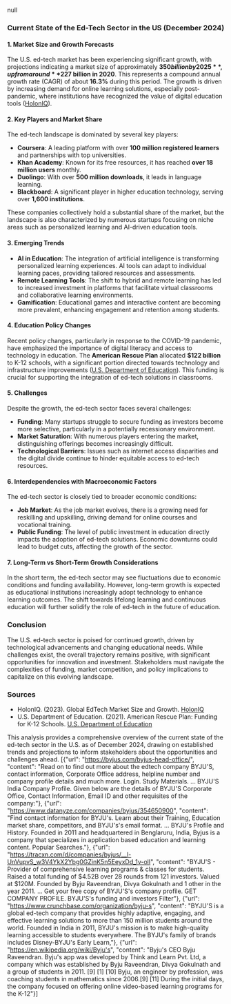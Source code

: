 null 
### Current State of the Ed-Tech Sector in the US (December 2024)

#### 1. Market Size and Growth Forecasts
The U.S. ed-tech market has been experiencing significant growth, with projections indicating a market size of approximately **$350 billion by 2025**, up from around **$227 billion in 2020**. This represents a compound annual growth rate (CAGR) of about **16.3%** during this period. The growth is driven by increasing demand for online learning solutions, especially post-pandemic, where institutions have recognized the value of digital education tools ([HolonIQ](https://www.holoniq.com)).

#### 2. Key Players and Market Share
The ed-tech landscape is dominated by several key players:
- **Coursera**: A leading platform with over **100 million registered learners** and partnerships with top universities.
- **Khan Academy**: Known for its free resources, it has reached **over 18 million users** monthly.
- **Duolingo**: With over **500 million downloads**, it leads in language learning.
- **Blackboard**: A significant player in higher education technology, serving over **1,600 institutions**.

These companies collectively hold a substantial share of the market, but the landscape is also characterized by numerous startups focusing on niche areas such as personalized learning and AI-driven education tools.

#### 3. Emerging Trends
- **AI in Education**: The integration of artificial intelligence is transforming personalized learning experiences. AI tools can adapt to individual learning paces, providing tailored resources and assessments.
- **Remote Learning Tools**: The shift to hybrid and remote learning has led to increased investment in platforms that facilitate virtual classrooms and collaborative learning environments.
- **Gamification**: Educational games and interactive content are becoming more prevalent, enhancing engagement and retention among students.

#### 4. Education Policy Changes
Recent policy changes, particularly in response to the COVID-19 pandemic, have emphasized the importance of digital literacy and access to technology in education. The **American Rescue Plan** allocated **$122 billion** to K-12 schools, with a significant portion directed towards technology and infrastructure improvements ([U.S. Department of Education](https://www.ed.gov)). This funding is crucial for supporting the integration of ed-tech solutions in classrooms.

#### 5. Challenges
Despite the growth, the ed-tech sector faces several challenges:
- **Funding**: Many startups struggle to secure funding as investors become more selective, particularly in a potentially recessionary environment.
- **Market Saturation**: With numerous players entering the market, distinguishing offerings becomes increasingly difficult.
- **Technological Barriers**: Issues such as internet access disparities and the digital divide continue to hinder equitable access to ed-tech resources.

#### 6. Interdependencies with Macroeconomic Factors
The ed-tech sector is closely tied to broader economic conditions:
- **Job Market**: As the job market evolves, there is a growing need for reskilling and upskilling, driving demand for online courses and vocational training.
- **Public Funding**: The level of public investment in education directly impacts the adoption of ed-tech solutions. Economic downturns could lead to budget cuts, affecting the growth of the sector.

#### 7. Long-Term vs Short-Term Growth Considerations
In the short term, the ed-tech sector may see fluctuations due to economic conditions and funding availability. However, long-term growth is expected as educational institutions increasingly adopt technology to enhance learning outcomes. The shift towards lifelong learning and continuous education will further solidify the role of ed-tech in the future of education.

### Conclusion
The U.S. ed-tech sector is poised for continued growth, driven by technological advancements and changing educational needs. While challenges exist, the overall trajectory remains positive, with significant opportunities for innovation and investment. Stakeholders must navigate the complexities of funding, market competition, and policy implications to capitalize on this evolving landscape.

### Sources
- HolonIQ. (2023). Global EdTech Market Size and Growth. [HolonIQ](https://www.holoniq.com)
- U.S. Department of Education. (2021). American Rescue Plan: Funding for K-12 Schools. [U.S. Department of Education](https://www.ed.gov) 

This analysis provides a comprehensive overview of the current state of the ed-tech sector in the U.S. as of December 2024, drawing on established trends and projections to inform stakeholders about the opportunities and challenges ahead. 
[{"url": "https://byjus.com/byjus-head-office/", "content": "Read on to find out more about the edtech company BYJU'S, contact information, Corporate Office address, helpline number and company profile details and much more. Login. Study Materials. ... BYJU'S India Company Profile. Given below are the details of BYJU'S Corporate Office, Contact Information, Email ID and other requisites of the company:"}, {"url": "https://www.datanyze.com/companies/byjus/354650900", "content": "Find contact information for BYJU's. Learn about their Training, Education market share, competitors, and BYJU's's email format. ... BYJU's Profile and History. Founded in 2011 and headquartered in Benglaruru, India, Byjus is a company that specializes in application based education and learning content. Popular Searches."}, {"url": "https://tracxn.com/d/companies/byjus/__l-UnVupvS_w3V4YkX2Ybg0GZinK5n5EeyxDd_1v-olI", "content": "BYJU'S - Provider of comprehensive learning programs & classes for students. Raised a total funding of $4.52B over 28 rounds from 121 investors. Valued at $120M. Founded by Byju Raveendran, Divya Gokulnath and 1 other in the year 2011. ... Get your free copy of BYJU'S's company profile. GET COMPANY PROFILE. BYJU'S's funding and investors Filter"}, {"url": "https://www.crunchbase.com/organization/byju-s", "content": "BYJU'S is a global ed-tech company that provides highly adaptive, engaging, and effective learning solutions to more than 150 million students around the world. Founded in India in 2011, BYJU's mission is to make high-quality learning accessible to students everywhere. The BYJU's family of brands includes Disney-BYJU's Early Learn,"}, {"url": "https://en.wikipedia.org/wiki/Byju's", "content": "Byju's CEO Byju Raveendran. Byju's app was developed by Think and Learn Pvt. Ltd, a company which was established by Byju Raveendran, Divya Gokulnath and a group of students in 2011. [9] [1] [10] Byju, an engineer by profession, was coaching students in mathematics since 2006.[9] [11] During the initial days, the company focused on offering online video-based learning programs for the K-12"}] 
